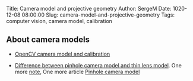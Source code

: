 Title: Camera model and projective geometry
Author: SergeM
Date: 1020-12-08 08:00:00
Slug: camera-model-and-projective-geometry 
Tags: computer vision, camera model, calibration

## About camera models

* [OpenCV camera model and calibration](https://docs.opencv.org/master/d9/d0c/group__calib3d.html)

* [Difference between pinhole camera model and thin lens model](https://physics.stackexchange.com/questions/223738/does-focal-length-mean-something-different-with-lenses-and-pinhole-cameras).
  One more [note](https://dsp.stackexchange.com/questions/35522/the-position-of-image-plane-in-optical-imaging),
  One more article [Pinhole camera model](https://lhoangan.github.io/camera-params/)
  

